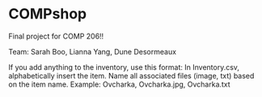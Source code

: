 COMPshop
========

Final project for COMP 206!!

Team: Sarah Boo, Lianna Yang, Dune Desormeaux

If you add anything to the inventory, use this format:
	In Inventory.csv, alphabetically insert the item.
	Name all associated files (image, txt) based on the item name.
		Example:  Ovcharka, Ovcharka.jpg, Ovcharka.txt
